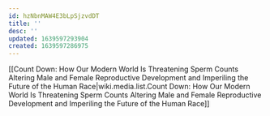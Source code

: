 ```yaml
---
id: hzNbnMAW4E3bLpSjzvdDT
title: ''
desc: ''
updated: 1639597293904
created: 1639597286975
---
```


[[Count Down: How Our Modern World Is Threatening Sperm Counts  Altering Male and Female Reproductive Development  and Imperiling the Future of the Human Race|wiki.media.list.Count Down: How Our Modern World Is Threatening Sperm Counts  Altering Male and Female Reproductive Development  and Imperiling the Future of the Human Race]]
